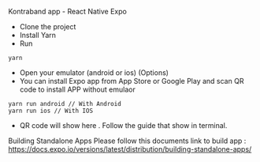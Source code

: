 Kontraband app - React Native Expo

- Clone the project
- Install Yarn
- Run 
>
    yarn
- Open your emulator (android or ios) (Options)
- You can install Expo app from App Store or Google Play and scan QR code to install APP without emulaor
>
    yarn run android // With Android
    yarn run ios // With IOS

- QR code will show here . Follow the guide that show in terminal. 

Building Standalone Apps
Please follow this documents link to build app :  https://docs.expo.io/versions/latest/distribution/building-standalone-apps/
